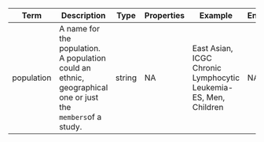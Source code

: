 |Term | Description | Type | Properties | Example | Enum|
| ---| ---| ---| ---| ---| --- |
| population | A name for the population. A population could an ethnic, geographical one or just the `members`of a study. | string | NA | East Asian, ICGC Chronic Lymphocytic Leukemia-ES, Men, Children | NA|
